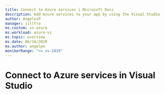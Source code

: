 ```yaml
---
title: Connect to Azure services | Microsoft Docs
description: Add Azure services to your app by using the Visual Studio Connected Services
author: AngelosP
manager: jillfra
ms.custom: vs-azure
ms.workload: azure-vs
ms.topic: overview
ms.date: 06/10/2020
ms.author: angelpe
monikerRange: ">= vs-2019"
---
```

# Connect to Azure services in Visual Studio

